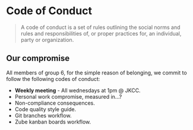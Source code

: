 # Code of Conduct

> A code of conduct is a set of rules outlining the social norms and rules and responsibilities of, or proper practices for, an individual, party or organization.

## Our compromise

All members of group 6, for the simple reason of belonging, we commit to follow the following codes of conduct:

- **Weekly meeting** - All wednesdays at 1pm @ JKCC.
- Personal work compromise, measured in...?
- Non-compliance consequences.
- Code quality style guide.
- Git branches workflow.
- Zube kanban boards workflow.